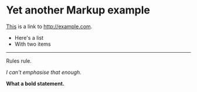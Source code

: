# Yet another Markup example

[This](http://www.example.com) is a link to <http://example.com>.

* Here's a list
* With two items

---

Rules rule.

*I can't emphasise that enough.*

**What a bold statement.**